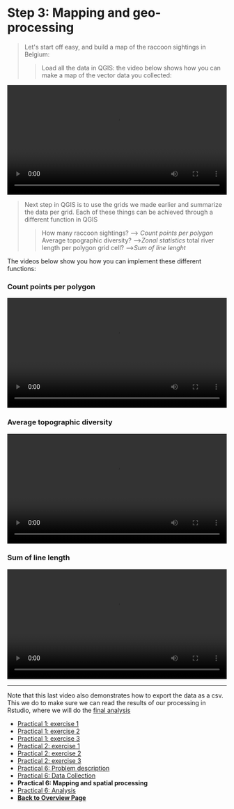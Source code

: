# Step 3: Mapping and geo-processing


>Let's start off easy, and build a map of the raccoon sightings in Belgium: 
>>Load all the data in QGIS: the video below shows how you can make a map of the vector data you collected:


<video style="width:100%" controls>
  <source src="https://user-images.githubusercontent.com/89069805/132331875-35103196-e929-4c60-99fe-9b05740ba3c8.mp4" type="video/mp4">
Your browser does not support the video tag.
</video>


>Next step in QGIS is to use the grids we made earlier and summarize the data per grid. Each of these things can be achieved through a different function in QGIS
>>How many raccoon sightings? --> *Count points per polygon*
>>Average topographic diversity? -->*Zonal statistics*
>>total river length per polygon grid cell? -->*Sum of line lenght*

The videos below show you how you can implement these different functions: 

### Count points per polygon


<video style="width:100%" controls>
  <source src="https://user-images.githubusercontent.com/89069805/132332865-8542bef2-911c-4f71-b1d7-a4d546962aab.mp4" type="video/mp4">
Your browser does not support the video tag.
</video>


### Average topographic diversity 


<video style="width:100%" controls>
  <source src="https://user-images.githubusercontent.com/89069805/132332818-bc5a061b-ec10-4fab-af89-59d311680b1d.mp4" type="video/mp4">
Your browser does not support the video tag.
</video>

### Sum of line length


<video style="width:100%" controls>
  <source src="https://user-images.githubusercontent.com/89069805/132332926-3511c33e-b4bd-436d-a79d-d5f699288920.mp4" type="video/mp4">
Your browser does not support the video tag.
</video>


***

Note that this last video also demonstrates how to export the data as a csv. This we do to make sure we can read the results of our processing in Rstudio, where we will do the [final analysis](https://liesjacobs.github.io/World-Food-and-Ecosystems/practical1/Analysis.html)


<nav>
  <ul>
    <li><a href="https://liesjacobs.github.io/World-Food-and-Ecosystems/practical1/intro.html">Practical 1: exercise 1</a></li>
    <li><a href="https://liesjacobs.github.io/World-Food-and-Ecosystems/practical1/exploring.html">Practical 1: exercise 2</a></li>
    <li><a href="https://liesjacobs.github.io/World-Food-and-Ecosystems/practical1/understandinggradients.html">Practical 1: exercise 3</a></li>
    <li><a href="https://liesjacobs.github.io/World-Food-and-Ecosystems/practical2/intro.html">Practical 2: exercise 1</a></li>
    <li><a href="https://liesjacobs.github.io/World-Food-and-Ecosystems/practical2/QGIS.html">Practical 2: exercise 2</a></li>
    <li><a href="https://liesjacobs.github.io/World-Food-and-Ecosystems/practical2/Rstudio.html">Practical 2: exercise 3</a></li>
    <li><a href="https://liesjacobs.github.io/World-Food-and-Ecosystems/practical3/intro.html">Practical 6: Problem description</a></li>
    <li><a href="https://liesjacobs.github.io/World-Food-and-Ecosystems/practical3/API.html">Practical 6: Data Collection</a></li>
    <li><strong>Practical 6: Mapping and spatial processing</strong></li>
    <li><a href="https://liesjacobs.github.io/World-Food-and-Ecosystems/practical3/Analysis.html">Practical 6: Analysis</a></li>
    <li><a href="https://liesjacobs.github.io/World-Food-and-Ecosystems/"><b>Back to Overview Page</b></a></li>
  </ul>
</nav>
